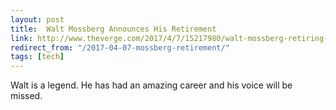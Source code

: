 ```yaml
---
layout: post
title:  Walt Mossberg Announces His Retirement
link: http://www.theverge.com/2017/4/7/15217980/walt-mossberg-retiring-in-june
redirect_from: "/2017-04-07-mossberg-retirement/"
tags: [tech]
---
```

Walt is a legend. He has had an amazing career and his voice will be missed. 